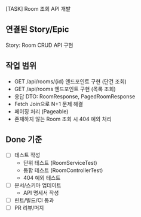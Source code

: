 [TASK] Room 조회 API 개발

## 연결된 Story/Epic
Story: Room CRUD API 구현

## 작업 범위
- GET /api/rooms/{id} 엔드포인트 구현 (단건 조회)
- GET /api/rooms 엔드포인트 구현 (목록 조회)
- 응답 DTO: RoomResponse, PagedRoomResponse
- Fetch Join으로 N+1 문제 해결
- 페이징 처리 (Pageable)
- 존재하지 않는 Room 조회 시 404 예외 처리

## Done 기준
- [ ] 테스트 작성
  - 단위 테스트 (RoomServiceTest)
  - 통합 테스트 (RoomControllerTest)
  - 404 예외 테스트
- [ ] 문서/스키마 업데이트
  - API 명세서 작성
- [ ] 린트/빌드/CI 통과
- [ ] PR 리뷰/머지
